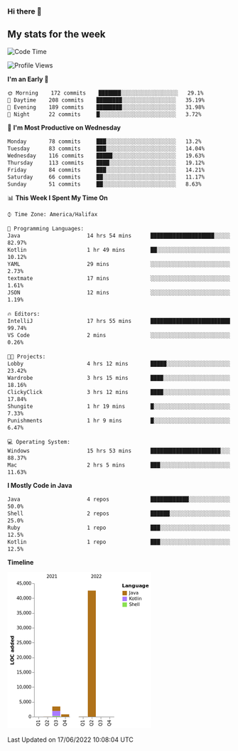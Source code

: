 ### Hi there 👋

## My stats for the week
<!--START_SECTION:waka-->
![Code Time](http://img.shields.io/badge/Code%20Time-280%20hrs%2022%20mins-blue)

![Profile Views](http://img.shields.io/badge/Profile%20Views-0-blue)

**I'm an Early 🐤** 

```text
🌞 Morning    172 commits    ███████░░░░░░░░░░░░░░░░░░   29.1% 
🌆 Daytime    208 commits    ████████░░░░░░░░░░░░░░░░░   35.19% 
🌃 Evening    189 commits    ████████░░░░░░░░░░░░░░░░░   31.98% 
🌙 Night      22 commits     █░░░░░░░░░░░░░░░░░░░░░░░░   3.72%

```
📅 **I'm Most Productive on Wednesday** 

```text
Monday       78 commits     ███░░░░░░░░░░░░░░░░░░░░░░   13.2% 
Tuesday      83 commits     ███░░░░░░░░░░░░░░░░░░░░░░   14.04% 
Wednesday    116 commits    █████░░░░░░░░░░░░░░░░░░░░   19.63% 
Thursday     113 commits    ████░░░░░░░░░░░░░░░░░░░░░   19.12% 
Friday       84 commits     ███░░░░░░░░░░░░░░░░░░░░░░   14.21% 
Saturday     66 commits     ██░░░░░░░░░░░░░░░░░░░░░░░   11.17% 
Sunday       51 commits     ██░░░░░░░░░░░░░░░░░░░░░░░   8.63%

```


📊 **This Week I Spent My Time On** 

```text
⌚︎ Time Zone: America/Halifax

💬 Programming Languages: 
Java                     14 hrs 54 mins      ████████████████████░░░░░   82.97% 
Kotlin                   1 hr 49 mins        ██░░░░░░░░░░░░░░░░░░░░░░░   10.12% 
YAML                     29 mins             ░░░░░░░░░░░░░░░░░░░░░░░░░   2.73% 
textmate                 17 mins             ░░░░░░░░░░░░░░░░░░░░░░░░░   1.61% 
JSON                     12 mins             ░░░░░░░░░░░░░░░░░░░░░░░░░   1.19%

🔥 Editors: 
IntelliJ                 17 hrs 55 mins      █████████████████████████   99.74% 
VS Code                  2 mins              ░░░░░░░░░░░░░░░░░░░░░░░░░   0.26%

🐱‍💻 Projects: 
Lobby                    4 hrs 12 mins       █████░░░░░░░░░░░░░░░░░░░░   23.42% 
Wardrobe                 3 hrs 15 mins       ████░░░░░░░░░░░░░░░░░░░░░   18.16% 
ClickyClick              3 hrs 12 mins       ████░░░░░░░░░░░░░░░░░░░░░   17.84% 
Shungite                 1 hr 19 mins        █░░░░░░░░░░░░░░░░░░░░░░░░   7.33% 
Punishments              1 hr 9 mins         █░░░░░░░░░░░░░░░░░░░░░░░░   6.47%

💻 Operating System: 
Windows                  15 hrs 53 mins      ██████████████████████░░░   88.37% 
Mac                      2 hrs 5 mins        ███░░░░░░░░░░░░░░░░░░░░░░   11.63%

```

**I Mostly Code in Java** 

```text
Java                     4 repos             ████████████░░░░░░░░░░░░░   50.0% 
Shell                    2 repos             ██████░░░░░░░░░░░░░░░░░░░   25.0% 
Ruby                     1 repo              ███░░░░░░░░░░░░░░░░░░░░░░   12.5% 
Kotlin                   1 repo              ███░░░░░░░░░░░░░░░░░░░░░░   12.5%

```


**Timeline**

![Chart not found](https://raw.githubusercontent.com/lyndseyy/lyndseyy/main/charts/bar_graph.png) 


 Last Updated on 17/06/2022 10:08:04 UTC
<!--END_SECTION:waka-->